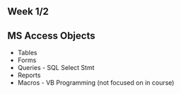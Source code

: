 ## Week 1/2


## MS Access Objects

- Tables
- Forms
- Queries - SQL Select Stmt
- Reports
- Macros - VB Programming (not focused on in course)
